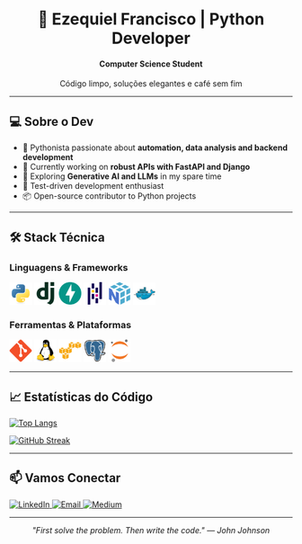 <h1 align="center">🚀 Ezequiel Francisco | Python Developer</h1>
<h4 align="center">Computer Science Student</h4>
<p align="center">Código limpo, soluções elegantes e café sem fim</p>


---

## 💻 Sobre o Dev

- 🐍 Pythonista passionate about **automation, data analysis and backend development**
- 🔭 Currently working on **robust APIs with FastAPI and Django**
- 🤖 Exploring **Generative AI and LLMs** in my spare time
- 🧪 Test-driven development enthusiast
- 📦 Open-source contributor to Python projects
---

## 🛠️ Stack Técnica

### Linguagens & Frameworks
<div>
  <img alt="Python" height="40" src="https://raw.githubusercontent.com/devicons/devicon/master/icons/python/python-original.svg" />
  <img alt="Django" height="40" src="https://raw.githubusercontent.com/devicons/devicon/master/icons/django/django-plain.svg" />
  <img alt="FastAPI" height="40" src="https://raw.githubusercontent.com/devicons/devicon/master/icons/fastapi/fastapi-original.svg" />
  <img alt="Pandas" height="40" src="https://raw.githubusercontent.com/devicons/devicon/master/icons/pandas/pandas-original.svg" />
  <img alt="NumPy" height="40" src="https://raw.githubusercontent.com/devicons/devicon/master/icons/numpy/numpy-original.svg" />
  <img alt="Docker" height="40" src="https://raw.githubusercontent.com/devicons/devicon/master/icons/docker/docker-original.svg" />
</div>

### Ferramentas & Plataformas
<div>
  <img alt="Git" height="40" src="https://raw.githubusercontent.com/devicons/devicon/master/icons/git/git-original.svg" />
  <img alt="Linux" height="40" src="https://raw.githubusercontent.com/devicons/devicon/master/icons/linux/linux-original.svg" />
  <img alt="AWS" height="40" src="https://raw.githubusercontent.com/devicons/devicon/master/icons/amazonwebservices/amazonwebservices-original.svg" />
  <img alt="PostgreSQL" height="40" src="https://raw.githubusercontent.com/devicons/devicon/master/icons/postgresql/postgresql-original.svg" />
  <img alt="Jupyter" height="40" src="https://raw.githubusercontent.com/devicons/devicon/master/icons/jupyter/jupyter-original.svg" />
</div>

---

## 📈 Estatísticas do Código

[![Top Langs](https://github-readme-stats.vercel.app/api/top-langs/?username=R0CKST4R-02&layout=compact&langs_count=6&theme=dracula&hide=html,css)](https://github.com/R0CKST4R-02)

[![GitHub Streak](https://streak-stats.demolab.com?user=R0CKST4R-02&theme=dark&date_format=j%20M%5B%20Y%5D)](https://git.io/streak-stats)

---

## 📫 Vamos Conectar

<div>
  <a href="https://www.linkedin.com/in/ezequiel-francisco-9b2a30326/" target="_blank">
    <img src="https://img.shields.io/badge/-LinkedIn-%230077B5?style=for-the-badge&logo=linkedin&logoColor=white" alt="LinkedIn">
  </a>
  <a href="mailto:ezequiel.p.a.francisco@gmail.com">
    <img src="https://img.shields.io/badge/-Email-%23333?style=for-the-badge&logo=protonmail&logoColor=white" alt="Email">
  </a>
  <a href="https://medium.com/@ezequiel.p.a.francisco" target="_blank">
    <img src="https://img.shields.io/badge/Medium-12100E?style=for-the-badge&logo=medium&logoColor=white" alt="Medium">
  </a>
</div>

---

<p align="center"><em>"First solve the problem. Then write the code." — John Johnson</em></p>
